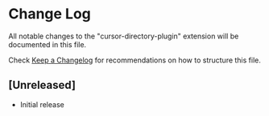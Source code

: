 # Change Log

All notable changes to the "cursor-directory-plugin" extension will be documented in this file.

Check [Keep a Changelog](http://keepachangelog.com/) for recommendations on how to structure this file.

## [Unreleased]

- Initial release